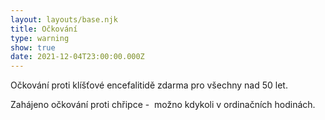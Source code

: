 ```yaml
---
layout: layouts/base.njk
title: Očkování
type: warning
show: true
date: 2021-12-04T23:00:00.000Z
---
```

Očkování proti klíšťové encefalitidě zdarma pro všechny nad 50 let.

Zahájeno očkování proti chřipce -  možno kdykoli v ordinačních hodinách.